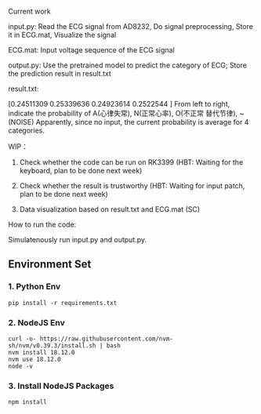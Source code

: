 Current work

input.py: 
Read the ECG signal from AD8232, 
Do signal preprocessing,
Store it in ECG.mat,
Visualize the signal

ECG.mat:
Input voltage sequence of the ECG signal

output.py:
Use the pretrained model to predict the category of ECG;
Store the prediction result in result.txt

result.txt:

[0.24511309 0.25339636 0.24923614 0.2522544 ]
From left to right, indicate the probability of A(心律失常), N(正常心率), O(不正常 替代节律), ~(NOISE)
Apparently, since no input, the current probability is average for 4 categories.

WIP：

1. Check whether the code can be run on RK3399
(HBT: Waiting for the keyboard, plan to be done next week)

2. Check whether the result is trustworthy
(HBT: Waiting for input patch, plan to be done next week)

3. Data visualization based on result.txt and ECG.mat
(SC)

How to run the code:

Simulatenously run input.py and output.py.

## Environment Set
### 1. Python Env
```shell
pip install -r requirements.txt
```

### 2. NodeJS Env
```shell
curl -o- https://raw.githubusercontent.com/nvm-sh/nvm/v0.39.3/install.sh | bash
nvm install 18.12.0
nvm use 18.12.0
node -v
```

### 3. Install NodeJS Packages
```shell
npm install
```
